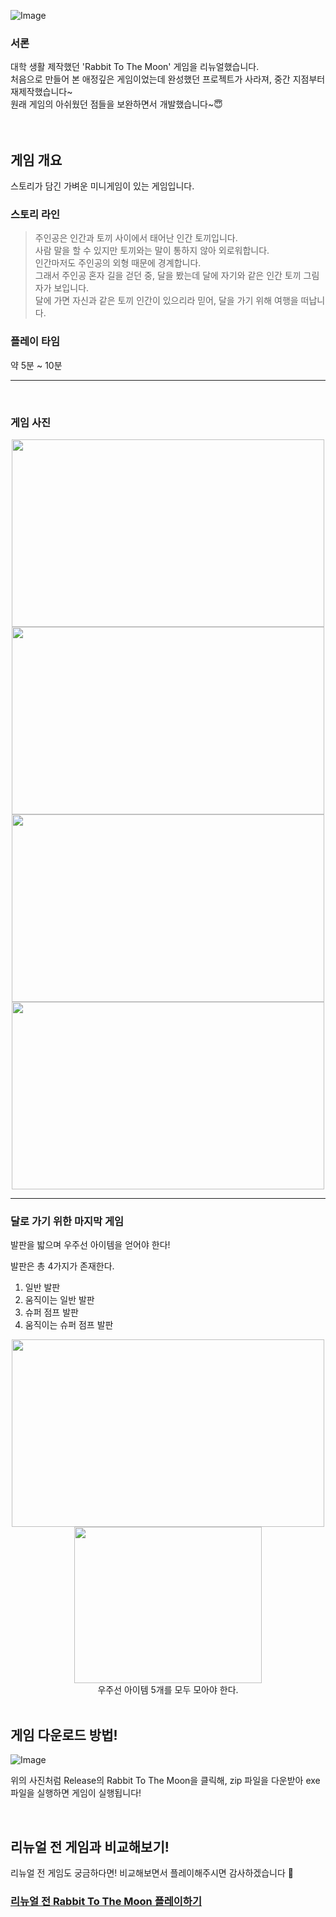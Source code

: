 ![Image](https://github.com/user-attachments/assets/c6560331-9fc2-4e90-b9f3-7186c4d1d77e)
### 서론
대학 생활 제작했던 'Rabbit To The Moon' 게임을 리뉴얼했습니다.   
처음으로 만들어 본 애정깊은 게임이었는데 완성했던 프로젝트가 사라져, 중간 지점부터 재제작했습니다~   
원래 게임의 아쉬웠던 점들을 보완하면서 개발했습니다~😇
<br><br><br>
## 게임 개요
스토리가 담긴 가벼운 미니게임이 있는 게임입니다.
### 스토리 라인
>주인공은 인간과 토끼 사이에서 태어난 인간 토끼입니다.   
>사람 말을 할 수 있지만 토끼와는 말이 통하지 않아 외로워합니다.   
>인간마저도 주인공의 외형 때문에 경계합니다.   
>그래서 주인공 혼자 길을 걷던 중, 달을 봤는데 달에 자기와 같은 인간 토끼 그림자가 보입니다.   
>달에 가면 자신과 같은 토끼 인간이 있으리라 믿어, 달을 가기 위해 여행을 떠납니다.

### 플레이 타임

약 5분 ~ 10분

---

<br>

### 게임 사진
<div align="center">
<img src="https://github.com/user-attachments/assets/207f0c92-043d-44ab-a580-308348371c06" width="500" height="300"/>
<img src="https://github.com/user-attachments/assets/74917cdd-4835-4a51-904b-0c6f0be388bd" width="500" height="300"/>
<img src="https://github.com/user-attachments/assets/e7939c51-b5e0-4706-af98-e1295cededfa" width="500" height="300"/>
<img src="https://github.com/user-attachments/assets/cb432080-a563-4597-aad1-d57a4724be8b" width="500" height="300"/>
</div>

---

### 달로 가기 위한 마지막 게임
발판을 밟으며 우주선 아이템을 얻어야 한다!

발판은 총 4가지가 존재한다.
1. 일반 발판
2. 움직이는 일반 발판
3. 슈퍼 점프 발판
4. 움직이는 슈퍼 점프 발판
<div align="center">
<img src="https://github.com/user-attachments/assets/8b997730-df30-45ee-8f4a-27317ad6d037" width="500" height="300"/> 
</div>
<div align="center">
  <img src="https://github.com/user-attachments/assets/c228b734-198a-449f-9ad7-0d00affd0c8a" width="300" height="250"/>   
</div>
<div align="center">
  우주선 아이템 5개를 모두 모아야 한다.
</div>

<br>

## 게임 다운로드 방법!

![Image](https://github.com/user-attachments/assets/6799da5f-ec9b-4790-8a8e-242667b07ce8)

위의 사진처럼 Release의 Rabbit To The Moon을 클릭해, zip 파일을 다운받아 exe 파일을 실행하면 게임이 실행됩니다!

<br>

## 리뉴얼 전 게임과 비교해보기!
리뉴얼 전 게임도 궁금하다면! 비교해보면서 플레이해주시면 감사하겠습니다 🙇   
### [리뉴얼 전 Rabbit To The Moon 플레이하기](https://github.com/TeshShin/Rabbit_To_The_Moon)
